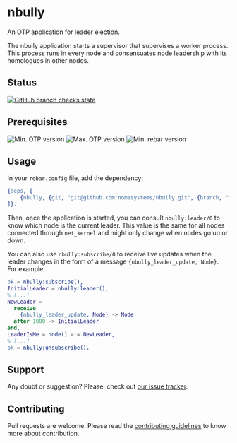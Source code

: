 # nbully

An OTP application for leader election.

The nbully application starts a supervisor that supervises a worker process. This process runs in every node and consensuates node leadership with its homologues in other nodes.

## Status
[![GitHub branch checks state](https://github.com/nomasystems/nbully/actions/workflows/ci.yml/badge.svg)](https://github.com/nomasystems/nbully/actions/workflows/ci.yml)

## Prerequisites

![Min. OTP version](https://img.shields.io/badge/min._OTP-25.3.2-blue)
![Max. OTP version](https://img.shields.io/badge/max._OTP-26-blue)
![Min. rebar version](https://img.shields.io/badge/min._rebar-3.22.X-blue)

## Usage

In your `rebar.config` file, add the dependency:
```erl
{deps, [
    {nbully, {git, "git@github.com:nomasystems/nbully.git", {branch, "main"}}}
]}.
```

Then, once the application is started, you can consult `nbully:leader/0` to know which node is the current leader. This value is the same for all nodes connected through `net_kernel` and might only change when nodes go up or down.

You can also use `nbully:subscribe/0` to receive live updates when the leader changes in the form of a message `{nbully_leader_update, Node}`. For example:

```erl
ok = nbully:subscribe(),
InitialLeader = nbully:leader(),
% [...]
NewLeader =
  receive
    {nbully_leader_update, Node} -> Node
  after 1000 -> InitialLeader
end,
LeaderIsMe = node() =:= NewLeader,
% [...]
ok = nbully:unsubscribe().
```
## Support

Any doubt or suggestion? Please, check out [our issue tracker](https://github.com/nomasystems/nbully/issues).

## Contributing

Pull requests are welcome. Please read the [contributing guidelines](CONTRIBUTING.md) to know more about contribution.


